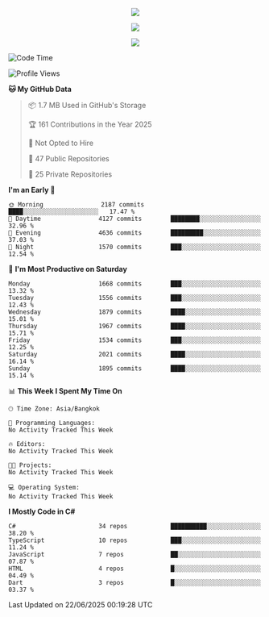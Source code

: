 <p align="center">
  <a href="say-hi.gif"> 
    <img align="center" src="say-hi.gif"/>
  </a>
</p>
<p align="center">
  <a href="https://github.com/htthinh1999">
    <img align="center" src="https://github-readme-stats-kappa-pink.vercel.app/api?username=htthinh1999&show_icons=true&count_private=true&theme=dracula"/>
  </a>
</p>
<p align="center">
  <a href="https://github.com/htthinh1999">
    <img src="https://github-readme-stats-kappa-pink.vercel.app/api/top-langs/?username=htthinh1999&layout=compact&langs_count=6&count_private=true&hide=tsql,hlsl,glsl,shaderlab&theme=dracula"/>
  </a>
</p>

<!--START_SECTION:waka-->
![Code Time](http://img.shields.io/badge/Code%20Time-0%20secs-blue)

![Profile Views](http://img.shields.io/badge/Profile%20Views-0-blue)

**🐱 My GitHub Data** 

> 📦 1.7 MB Used in GitHub's Storage 
 > 
> 🏆 161 Contributions in the Year 2025
 > 
> 🚫 Not Opted to Hire
 > 
> 📜 47 Public Repositories 
 > 
> 🔑 25 Private Repositories 
 > 
**I'm an Early 🐤** 

```text
🌞 Morning                2187 commits        ████░░░░░░░░░░░░░░░░░░░░░   17.47 % 
🌆 Daytime                4127 commits        ████████░░░░░░░░░░░░░░░░░   32.96 % 
🌃 Evening                4636 commits        █████████░░░░░░░░░░░░░░░░   37.03 % 
🌙 Night                  1570 commits        ███░░░░░░░░░░░░░░░░░░░░░░   12.54 % 
```
📅 **I'm Most Productive on Saturday** 

```text
Monday                   1668 commits        ███░░░░░░░░░░░░░░░░░░░░░░   13.32 % 
Tuesday                  1556 commits        ███░░░░░░░░░░░░░░░░░░░░░░   12.43 % 
Wednesday                1879 commits        ████░░░░░░░░░░░░░░░░░░░░░   15.01 % 
Thursday                 1967 commits        ████░░░░░░░░░░░░░░░░░░░░░   15.71 % 
Friday                   1534 commits        ███░░░░░░░░░░░░░░░░░░░░░░   12.25 % 
Saturday                 2021 commits        ████░░░░░░░░░░░░░░░░░░░░░   16.14 % 
Sunday                   1895 commits        ████░░░░░░░░░░░░░░░░░░░░░   15.14 % 
```


📊 **This Week I Spent My Time On** 

```text
🕑︎ Time Zone: Asia/Bangkok

💬 Programming Languages: 
No Activity Tracked This Week

🔥 Editors: 
No Activity Tracked This Week

🐱‍💻 Projects: 
No Activity Tracked This Week

💻 Operating System: 
No Activity Tracked This Week
```

**I Mostly Code in C#** 

```text
C#                       34 repos            ██████████░░░░░░░░░░░░░░░   38.20 % 
TypeScript               10 repos            ███░░░░░░░░░░░░░░░░░░░░░░   11.24 % 
JavaScript               7 repos             ██░░░░░░░░░░░░░░░░░░░░░░░   07.87 % 
HTML                     4 repos             █░░░░░░░░░░░░░░░░░░░░░░░░   04.49 % 
Dart                     3 repos             █░░░░░░░░░░░░░░░░░░░░░░░░   03.37 % 
```




 Last Updated on 22/06/2025 00:19:28 UTC
<!--END_SECTION:waka-->
